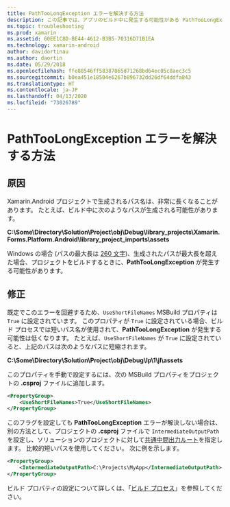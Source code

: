 ```yaml
---
title: PathTooLongException エラーを解決する方法
description: この記事では、アプリのビルド中に発生する可能性がある PathTooLongException の解決方法について説明します。
ms.topic: troubleshooting
ms.prod: xamarin
ms.assetid: 60EE1C8D-BE44-4612-B3B5-70316D71B1EA
ms.technology: xamarin-android
author: davidortinau
ms.author: daortin
ms.date: 05/29/2018
ms.openlocfilehash: ffe88546ff58387865d71268bd64ec05c8aec3c5
ms.sourcegitcommit: b0ea451e18504e6267b896732dd26df64ddfa843
ms.translationtype: HT
ms.contentlocale: ja-JP
ms.lasthandoff: 04/13/2020
ms.locfileid: "73026789"
---
```

# <a name="how-do-i-resolve-a-pathtoolongexception-error"></a>PathTooLongException エラーを解決する方法

## <a name="cause"></a>原因

Xamarin.Android プロジェクトで生成されるパス名は、非常に長くなることがあります。
たとえば、ビルド中に次のようなパスが生成される可能性があります。

**C:\\Some\\Directory\\Solution\\Project\\obj\\Debug\\__library_projects__\\Xamarin.Forms.Platform.Android\\library_project_imports\\assets**

Windows の場合 (パスの最大長は [260 文字](https://msdn.microsoft.com/library/windows/desktop/aa365247.aspx))、生成されたパスが最大長を超えた場合、プロジェクトをビルドするときに、**PathTooLongException** が発生する可能性があります。 

## <a name="fix"></a>修正

既定でこのエラーを回避するため、`UseShortFileNames` MSBuild プロパティは `True` に設定されています。 このプロパティが `True` に設定されている場合、ビルド プロセスでは短いパス名が使用されて、**PathTooLongException** が発生する可能性は低くなります。
たとえば、`UseShortFileNames` が `True` に設定されていると、上記のパスは次のようなパスに短縮されます。

**C:\\Some\\Directory\\Solution\\Project\\obj\\Debug\\lp\\1\\jl\\assets**

このプロパティを手動で設定するには、次の MSBuild プロパティをプロジェクトの **.csproj** ファイルに追加します。

```xml
<PropertyGroup>
    <UseShortFileNames>True</UseShortFileNames>
</PropertyGroup>
```

このフラグを設定しても **PathTooLongException** エラーが解決しない場合は、別の方法として、プロジェクトの **.csproj** ファイルで `IntermediateOutputPath` を設定し、ソリューションのプロジェクトに対して[共通中間出力ルート](https://blogs.msdn.microsoft.com/kirillosenkov/2015/04/04/using-a-common-intermediate-and-output-directory-for-your-solution/)を指定します。 比較的短いパスを使用してください。 次に例を示します。

```xml
<PropertyGroup>
    <IntermediateOutputPath>C:\Projects\MyApp</IntermediateOutputPath>
</PropertyGroup>
```

ビルド プロパティの設定について詳しくは、「[ビルド プロセス](~/android/deploy-test/building-apps/build-process.md)」を参照してください。
